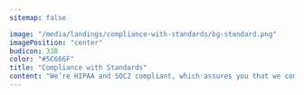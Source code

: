 ```yaml
---
sitemap: false

image: "/media/landings/compliance-with-standards/bg-standard.png"
imagePosition: "center"
budicon: 338
color: "#5C666F"
title: "Compliance with Standards"
content: "We’re HIPAA and SOC2 compliant, which assures you that we comply with all best practices of identity management. Additionally, if you require an extra layer of security you can turn on advanced policies like multifactor authentication, password policies, brute force protection and much more with just one click!."
---
```


